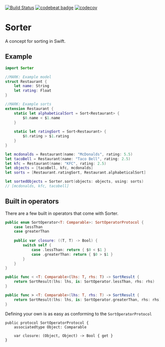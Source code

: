[![Build Status](https://travis-ci.org/Noobish1/Sorter.svg?branch=master)](https://travis-ci.org/Noobish1/Sorter) [![codebeat badge](https://codebeat.co/badges/501337f1-5d15-4864-b809-7c92f61a3d99)](https://codebeat.co/projects/github-com-noobish1-sorter-master) [![codecov](https://codecov.io/gh/Noobish1/Sorter/branch/master/graph/badge.svg)](https://codecov.io/gh/Noobish1/Sorter)

# Sorter
A concept for sorting in Swift.

## Example

```swift
import Sorter

//MARK: Example model
struct Restaurant {
    let name: String
    let rating: Float
}

//MARK: Example sorts
extension Restaurant {
    static let alphabeticalSort = Sort<Restaurant> {
        $0.name < $1.name
    }
    
    static let ratingSort = Sort<Restaurant> {
        $0.rating > $1.rating
    }
}

let mcdonalds = Restaurant(name: "McDonalds", rating: 5.5)
let tacoBell = Restaurant(name: "Taco Bell", rating: 2.5)
let kfc = Restaurant(name: "KFC", rating: 2.5)
let objects = [tacoBell, kfc, mcdonalds]
let sorts = [Restaurant.ratingSort, Restaurant.alphabeticalSort]

let sortedObjects = Sorter.sort(objects: objects, using: sorts)
// [mcdonalds, kfc, tacobell]
```
 
## Built in operators

There are a few built in operators that come with Sorter.

```swift
public enum SortOperator<T: Comparable>: SortOperatorProtocol {
    case lessThan
    case greaterThan
    
    public var closure: ((T, T) -> Bool) {
        switch self {
            case .lessThan: return { $0 < $1 }
            case .greaterThan: return { $0 > $1 }
        }
    }
}

public func < <T: Comparable>(lhs: T, rhs: T) -> SortResult {
    return SortResult(lhs: lhs, is: SortOperator.lessThan, rhs: rhs)
}

public func > <T: Comparable>(lhs: T, rhs: T) -> SortResult {
    return SortResult(lhs: lhs, is: SortOperator.greaterThan, rhs: rhs)
}
```

Defining your own is as easy as conforming to the `SortOperatorProtocol`
```
public protocol SortOperatorProtocol {
    associatedtype Object: Comparable
    
    var closure: (Object, Object) -> Bool { get }
}
```
